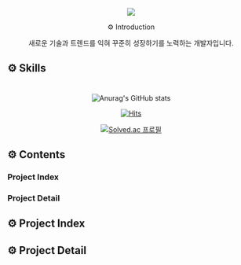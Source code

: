 <p align='center'>
<img src="https://capsule-render.vercel.app/api?type=waving&color=a5acdf&height=320&section=header&text=LEE%20YANG%20SANG&fontSize=70&animation=fadeIn&fontAlignY=33&desc=House&descAlignY=55&descAlign=50" />
</p>

<p align='center'>⚙️ Introduction  
<p align='center'>새로운 기술과 트렌드를 익혀 꾸준히 성장하기를 노력하는 개발자입니다.  </p>


## ⚙️ Skills


#
<div align=center>

![Anurag's GitHub stats](https://github-readme-stats.vercel.app/api?username=creamcheezecat&show_icons=true&theme=dark)

[![Hits](https://hits.seeyoufarm.com/api/count/incr/badge.svg?url=https%3A%2F%2Fgithub.com%2Fcreamcheezecat&count_bg=%238690E7&title_bg=%23928787&icon=waze.svg&icon_color=%23E7E7E7&title=visit%21&edge_flat=false)](https://hits.seeyoufarm.com)

[![Solved.ac
프로필](http://mazassumnida.wtf/api/v2/generate_badge?boj=ysl960330)](https://solved.ac/ysl960330)

</div>

## ⚙️ Contents
###  __Project Index__

### __Project Detail__


## ⚙️ Project Index



## ⚙️ Project Detail


